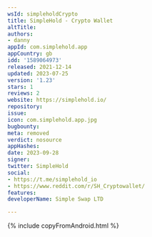 ```yaml
---
wsId: simpleholdCrypto
title: SimpleHold - Crypto Wallet
altTitle: 
authors:
- danny
appId: com.simplehold.app
appCountry: gb
idd: '1589064973'
released: 2021-12-14
updated: 2023-07-25
version: '1.23'
stars: 1
reviews: 2
website: https://simplehold.io/
repository: 
issue: 
icon: com.simplehold.app.jpg
bugbounty: 
meta: removed
verdict: nosource
appHashes: 
date: 2023-09-28
signer: 
twitter: SimpleHold
social:
- https://t.me/simplehold_io
- https://www.reddit.com/r/SH_Cryptowallet/
features: 
developerName: Simple Swap LTD

---
```


{% include copyFromAndroid.html %}

